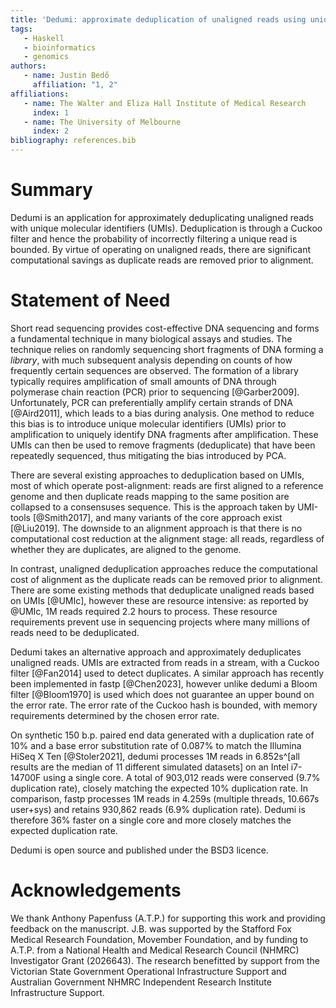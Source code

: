```yaml
---
title: 'Dedumi: approximate deduplication of unaligned reads using unique molecular identifiers'
tags:
   - Haskell
   - bioinformatics
   - genomics
authors:
   - name: Justin Bedő
     affiliation: "1, 2"
affiliations:
   - name: The Walter and Eliza Hall Institute of Medical Research
     index: 1
   - name: The University of Melbourne
     index: 2
bibliography: references.bib
---
```


# Summary

Dedumi is an application for approximately deduplicating unaligned reads with unique molecular identifiers (UMIs).
Deduplication is through a Cuckoo filter and hence the probability of incorrectly filtering a unique read is bounded.
By virtue of operating on unaligned reads, there are significant computational savings as duplicate reads are removed prior to alignment.


# Statement of Need

Short read sequencing provides cost-effective DNA sequencing and forms a fundamental technique in many biological assays and studies.
The technique relies on randomly sequencing short fragments of DNA forming a *library*, with much subsequent analysis depending on counts of how frequently certain sequences are observed.
The formation of a library typically requires amplification of small amounts of DNA through polymerase chain reaction (PCR) prior to sequencing [@Garber2009].
Unfortunately, PCR can preferentially amplify certain strands of DNA [@Aird2011], which leads to a bias during analysis.
One method to reduce this bias is to introduce unique molecular identifiers (UMIs) prior to amplification to uniquely identify DNA fragments after amplification.
These UMIs can then be used to remove fragments (deduplicate) that have been repeatedly sequenced, thus mitigating the bias introduced by PCA.


There are several existing approaches to deduplication based on UMIs, most of which operate post-alignment: reads are first aligned to a reference genome and then duplicate reads mapping to the same position are collapsed to a consensuses sequence.
This is the approach taken by UMI-tools [@Smith2017], and many variants of the core approach exist [@Liu2019].
The downside to an alignment approach is that there is no computational cost reduction at the alignment stage: all reads, regardless of whether they are duplicates, are aligned to the genome.

In contrast, unaligned deduplication approaches reduce the computational cost of alignment as the duplicate reads can be removed prior to alignment.
There are some existing methods that deduplicate unaligned reads based on UMIs [@UMIc], however these are resource intensive: as reported by @UMIc, 1M reads required 2.2 hours to process.
These resource requirements prevent use in sequencing projects where many millions of reads need to be deduplicated.

Dedumi takes an alternative approach and approximately deduplicates unaligned reads.
UMIs are extracted from reads in a stream, with a Cuckoo filter [@Fan2014] used to detect duplicates.
A similar approach has recently been implemented in fastp [@Chen2023], however unlike dedumi a Bloom filter [@Bloom1970] is used which does not guarantee an upper bound on the error rate.
The error rate of the Cuckoo hash is bounded, with memory requirements determined by the chosen error rate.

On synthetic 150 b.p. paired end data generated with a duplication rate of 10% and a base error substitution rate of 0.087% to match the Illumina HiSeq X Ten [@Stoler2021],
dedumi processes 1M reads in 6.852s^[all results are the median of 11 different simulated datasets] on an Intel i7-14700F using a single core.
A total of 903,012 reads were conserved (9.7% duplication rate), closely matching the expected 10% duplication rate.
In comparison, fastp processes 1M reads in 4.259s (multiple threads, 10.667s user+sys) and retains 930,862 reads (6.9% duplication rate).
Dedumi is therefore 36% faster on a single core and more closely matches the expected duplication rate.

Dedumi is open source and published under the BSD3 licence.

# Acknowledgements

We thank Anthony Papenfuss (A.T.P.) for supporting this work and providing feedback on the manuscript.
J.B. was supported by the Stafford Fox Medical Research Foundation, Movember Foundation, and by funding to A.T.P. from a National Health and Medical Research Council (NHMRC) Investigator Grant (2026643).
The research benefitted by support from the Victorian State Government Operational Infrastructure Support and Australian Government NHMRC Independent Research Institute Infrastructure Support.
